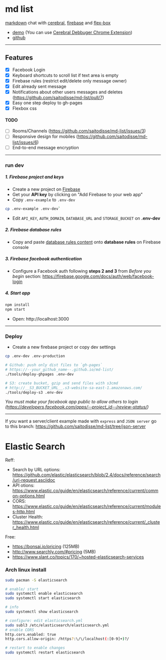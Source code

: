 # md list

[markdown](https://github.com/adam-p/markdown-here/wiki/Markdown-Cheatsheet) chat with [cerebral](http://www.cerebraljs.com/), [firebase](https://firebase.google.com) and [flex-box](https://css-tricks.com/snippets/css/a-guide-to-flexbox/)

- [demo](https://saitodisse.github.io/md-list) (You can use [Cerebral Debbuger Chrome Extension](https://chrome.google.com/webstore/detail/cerebral-debugger/ddefoknoniaeoikpgneklcbjlipfedbb))
- [github](https://github.com/saitodisse/md-list)

---------

## Features

- [x] Facebook Login
- [x] Keyboard shortcuts to scroll list if text area is empty
- [x] Firebase rules (restrict edit/delete only message owner)
- [x] Edit already sent message
- [x] Notifications about other users messages and deletes (https://github.com/saitodisse/md-list/pull/7)
- [x] Easy one step deploy to gh-pages
- [x] Flexbox css

#### TODO

- [ ] Rooms/Channels (https://github.com/saitodisse/md-list/issues/3)
- [ ] Responsive design for mobiles (https://github.com/saitodisse/md-list/issues/6)
- [ ] End-to-end message encryption

---------

### run dev

##### 1. Firebase project and keys

- Create a new project on [Firebase](https://console.firebase.google.com/)
- Get your __API key__ by clicking on "Add Firebase to your web app"
- Copy `.env-example` to `.env-dev`

```sh
cp .env-example .env-dev`
```

- Edit `API_KEY`, `AUTH_DOMAIN`, `DATABASE_URL` and `STORAGE_BUCKET` on **.env-dev**

##### 2. Firebase database rules

- Copy and paste [database rules content](https://github.com/saitodisse/md-list/blob/master/docs/firebase_rules.java) onto **database rules** on Firebase console

##### 3. Firebase facebook authentication

- Configure a Facebook auth following __steps 2 and 3__ from _Before you begin_ section: https://firebase.google.com/docs/auth/web/facebook-login

##### 4. Start app

```sh
npm install
npm start
```

- Open: http://localhost:3000

---------


### Deploy

- Create a new firebase project or copy dev settings

```sh
cp .env-dev .env-production
```

```sh
# Github: push only dist files to `gh-pages`
# https://--your_github_name--.github.io/md-list/
./tools/deploy-ghpages .env-dev

# S3: create bucket, gzip and send files with s3cmd
# http://__S3_BUCKET_URL__.s3-website-sa-east-1.amazonaws.com/
./tools/deploy-s3 .env-dev
```


_You must make your facebook app public to allow others to login (https://developers.facebook.com/apps/--project_id--/review-status/)_

---------

If you want a server/client example made with `express` and `JSON server` go to this branch: https://github.com/saitodisse/md-list/tree/json-server


# Elastic Search

Reff:

- Search by URL options: https://github.com/elastic/elasticsearch/blob/2.4/docs/reference/search/uri-request.asciidoc
- API otions: https://www.elastic.co/guide/en/elasticsearch/reference/current/common-options.html
- CORS: https://www.elastic.co/guide/en/elasticsearch/reference/current/modules-http.html
- Cluster Health: https://www.elastic.co/guide/en/elasticsearch/reference/current/_cluster_health.html

Free:

- https://bonsai.io/pricing (125MB)
- http://www.searchly.com/#pricing (5MB)
- https://www.slant.co/topics/170/~hosted-elasticsearch-services

### Arch linux install

```sh
sudo pacman -S elasticsearch

# enable/ start
sudo systemctl enable elasticsearch
sudo systemctl start elasticsearch

# info
sudo systemctl show elasticsearch

# configure: edit elasticsearch.yml
sudo subl3 /etc/elasticsearch/elasticsearch.yml
# enable CORS
http.cors.enabled: true
http.cors.allow-origin: /https?:\/\/localhost(:[0-9]+)?/

# restart to enable changes
sudo systemctl restart elasticsearch
```

